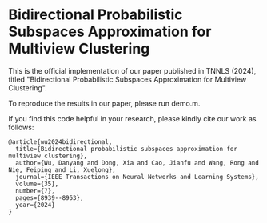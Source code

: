 # Bidirectional Probabilistic Subspaces Approximation for Multiview Clustering

This is the official implementation of our paper published in TNNLS (2024), titled "Bidirectional Probabilistic Subspaces Approximation for Multiview Clustering".

To reproduce the results in our paper, please run demo.m.

If you find this code helpful in your research, please kindly cite our work as follows:

```
@article{wu2024bidirectional,
  title={Bidirectional probabilistic subspaces approximation for multiview clustering},
  author={Wu, Danyang and Dong, Xia and Cao, Jianfu and Wang, Rong and Nie, Feiping and Li, Xuelong},
  journal={IEEE Transactions on Neural Networks and Learning Systems},
  volume={35},
  number={7},
  pages={8939--8953},
  year={2024}
}
